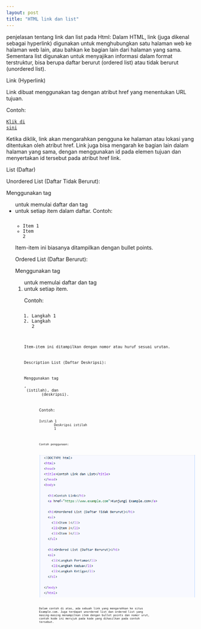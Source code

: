 ```yaml
---
layout: post
title: "HTML link dan list"
---
```


penjelasan tentang link dan list pada Html:
Dalam HTML, link (juga dikenal sebagai hyperlink) digunakan untuk menghubungkan satu halaman web ke halaman web lain, atau bahkan ke bagian lain dari halaman yang sama. Sementara list digunakan untuk menyajikan informasi dalam format terstruktur, bisa berupa daftar berurut (ordered list) atau tidak berurut (unordered list). 


Link (Hyperlink)

Link dibuat menggunakan tag <a> dengan atribut href yang menentukan URL tujuan. 

Contoh: <pre><code><a href="https://www.example.com">Klik di sini</a></code></pre> 

Ketika diklik, link akan mengarahkan pengguna ke halaman atau lokasi yang ditentukan oleh atribut href. 
Link juga bisa mengarah ke bagian lain dalam halaman yang sama, dengan menggunakan id pada elemen tujuan dan menyertakan id tersebut pada atribut href link. 

List (Daftar)

Unordered List (Daftar Tidak Berurut):

Menggunakan tag <ul> untuk memulai daftar dan tag <li> untuk setiap item dalam daftar. 
Contoh:<pre><code><ul><li>Item 1</li><li>Item 2</li></ul></code></pre> 
Item-item ini biasanya ditampilkan dengan bullet points. 

Ordered List (Daftar Berurut):

Menggunakan tag <ol> untuk memulai daftar dan tag <li> untuk setiap item.

Contoh: <pre><code><ol><li>Langkah 1</li><li>Langkah 2</li></ol><code><pre>

Item-item ini ditampilkan dengan nomor atau huruf sesuai urutan. 

Description List (Daftar Deskripsi):

Menggunakan tag <dl>, <dt> (istilah), dan <dd> (deskripsi). 

Contoh: <pre><code><dl><dt>Istilah 1</dt><dd>Deskripsi istilah 1</dd></dl><code><pre>

Contoh penggunaan:


![HTML link dan list](/assets/images/link_dan_list.png)


Dalam contoh di atas, ada sebuah link yang mengarahkan ke situs Example.com. Juga terdapat unordered list dan ordered list yang masing-masing menampilkan item dengan bullet points dan nomor urut, contoh kode ini merujuk pada kode yang dihasilkan pada contoh tersebut. 